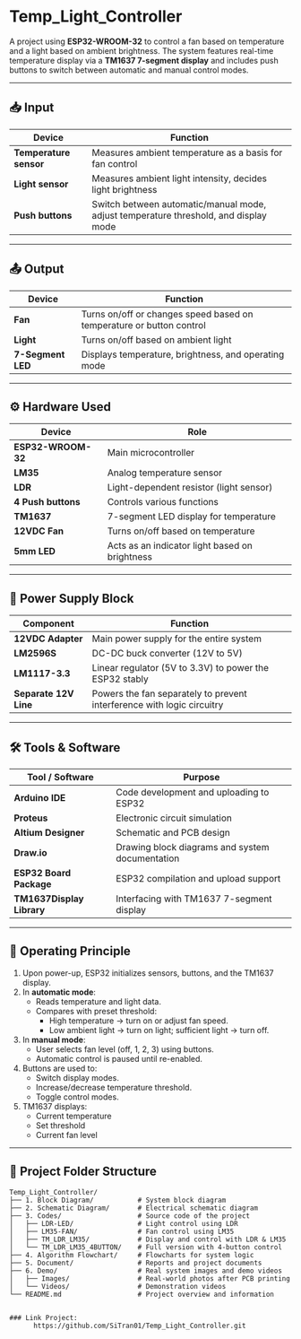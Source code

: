 # Temp_Light_Controller

A project using **ESP32-WROOM-32** to control a fan based on temperature and a light based on ambient brightness. The system features real-time temperature display via a **TM1637 7-segment display** and includes push buttons to switch between automatic and manual control modes.

---

## 📥 Input

| Device                 | Function                                                                 |
|------------------------|--------------------------------------------------------------------------|
| **Temperature sensor** | Measures ambient temperature as a basis for fan control                 |
| **Light sensor**       | Measures ambient light intensity, decides light brightness              |
| **Push buttons**       | Switch between automatic/manual mode, adjust temperature threshold, and display mode |

---

## 📤 Output

| Device             | Function                                                                    |
|--------------------|-----------------------------------------------------------------------------|
| **Fan**            | Turns on/off or changes speed based on temperature or button control       |
| **Light**          | Turns on/off based on ambient light                                        |
| **7-Segment LED**  | Displays temperature, brightness, and operating mode                       |

---

## ⚙️ Hardware Used

| Device               | Role                                                                       |
|----------------------|----------------------------------------------------------------------------|
| **ESP32-WROOM-32**   | Main microcontroller                                                       |
| **LM35**             | Analog temperature sensor                                                  |
| **LDR**              | Light-dependent resistor (light sensor)                                   |
| **4 Push buttons**   | Controls various functions                                                 |
| **TM1637**           | 7-segment LED display for temperature                                      |
| **12VDC Fan**        | Turns on/off based on temperature                                          |
| **5mm LED**          | Acts as an indicator light based on brightness                            |

---

## 🔋 Power Supply Block

| Component             | Function                                                                   |
|------------------------|---------------------------------------------------------------------------|
| **12VDC Adapter**      | Main power supply for the entire system                                   |
| **LM2596S**            | DC-DC buck converter (12V to 5V)                                          |
| **LM1117-3.3**         | Linear regulator (5V to 3.3V) to power the ESP32 stably                   |
| **Separate 12V Line**  | Powers the fan separately to prevent interference with logic circuitry    |

---

## 🛠️ Tools & Software

| Tool / Software         | Purpose                                                                 |
|-------------------------|-------------------------------------------------------------------------|
| **Arduino IDE**         | Code development and uploading to ESP32                                |
| **Proteus**             | Electronic circuit simulation                                           |
| **Altium Designer**     | Schematic and PCB design                                                |
| **Draw.io**             | Drawing block diagrams and system documentation                        |
| **ESP32 Board Package** | ESP32 compilation and upload support                                   |
| **TM1637Display Library** | Interfacing with TM1637 7-segment display                            |

---

## 🔁 Operating Principle

1. Upon power-up, ESP32 initializes sensors, buttons, and the TM1637 display.  
2. In **automatic mode**:
   - Reads temperature and light data.
   - Compares with preset threshold:
     - High temperature → turn on or adjust fan speed.
     - Low ambient light → turn on light; sufficient light → turn off.
3. In **manual mode**:
   - User selects fan level (off, 1, 2, 3) using buttons.
   - Automatic control is paused until re-enabled.
4. Buttons are used to:
   - Switch display modes.
   - Increase/decrease temperature threshold.
   - Toggle control modes.
5. TM1637 displays:
   - Current temperature
   - Set threshold
   - Current fan level

---

## 📂 Project Folder Structure

```plaintext
Temp_Light_Controller/
├── 1. Block Diagram/           # System block diagram
├── 2. Schematic Diagram/       # Electrical schematic diagram
├── 3. Codes/                   # Source code of the project
│   ├── LDR-LED/                # Light control using LDR
│   ├── LM35-FAN/               # Fan control using LM35
│   ├── TM_LDR_LM35/            # Display and control with LDR & LM35
│   └── TM_LDR_LM35_4BUTTON/    # Full version with 4-button control
├── 4. Algorithm Flowchart/     # Flowcharts for system logic
├── 5. Document/                # Reports and project documents
├── 6. Demo/                    # Real system images and demo videos
│   ├── Images/                 # Real-world photos after PCB printing
│   └── Videos/                 # Demonstration videos
└── README.md                   # Project overview and information


### Link Project: 
      https://github.com/SiTran01/Temp_Light_Controller.git